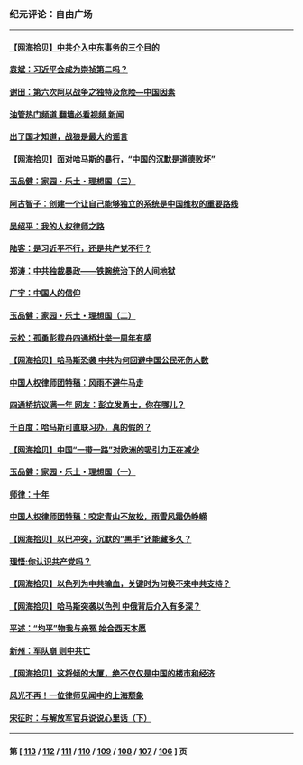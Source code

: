 ### 纪元评论：自由广场
---
#### [【网海拾贝】中共介入中东事务的三个目的](../../pages/nsc993/n14099317.md?10210330) 
#### [袁斌：习近平会成为崇祯第二吗？](../../pages/nsc993/n14098617.md?10210330) 
#### [谢田：第六次阿以战争之独特及危险—中国因素](../../pages/nsc993/n14098560.md?10210330) 
#### [油管热门频道 翻墙必看视频 新闻](ok?10210330)
#### [出了国才知道，战狼是最大的谣言](../../pages/nsc993/n14098283.md?10210330) 
#### [【网海拾贝】面对哈马斯的暴行，“中国的沉默是道德败坏”](../../pages/nsc993/n14097796.md?10210330) 
#### [玉品健：家园・乐土・理想国（三）](../../pages/nsc993/n14093720.md?10210330) 
#### [阿古智子：创建一个让自己能够独立的系统是中国维权的重要路线](../../pages/nsc993/n14096336.md?10210330) 
#### [吴绍平：我的人权律师之路](../../pages/nsc993/n14095662.md?10210330) 
#### [陆客：是习近平不行，还是共产党不行？](../../pages/nsc993/n14095886.md?10210330) 
#### [郑涛：中共独裁暴政——铁腕统治下的人间地狱](../../pages/nsc993/n14095872.md?10210330) 
#### [广宇：中国人的信仰](../../pages/nsc993/n14095640.md?10210330) 
#### [玉品健：家园・乐土・理想国（二）](../../pages/nsc993/n14095657.md?10210330) 
#### [云松：孤勇彭载舟四通桥壮举一周年有感](../../pages/nsc993/n14095635.md?10210330) 
#### [【网海拾贝】哈马斯恐袭 中共为何回避中国公民死伤人数](../../pages/nsc993/n14095560.md?10210330) 
#### [中国人权律师团特稿：风雨不避牛马走](../../pages/nsc993/n14094315.md?10210330) 
#### [四通桥抗议满一年 网友：彭立发勇士，你在哪儿？](../../pages/nsc993/n14095129.md?10210330) 
#### [千百度：哈马斯可直联习办，真的假的？](../../pages/nsc993/n14095077.md?10210330) 
#### [【网海拾贝】中国“一带一路”对欧洲的吸引力正在减少](../../pages/nsc993/n14094425.md?10210330) 
#### [玉品健：家园・乐土・理想国（一）](../../pages/nsc993/n14094330.md?10210330) 
#### [师律：十年](../../pages/nsc993/n14093708.md?10210330) 
#### [中国人权律师团特稿：咬定青山不放松，雨雪风霜仍峥嵘](../../pages/nsc993/n14093693.md?10210330) 
#### [【网海拾贝】以巴冲突，沉默的“黑手”还能藏多久？](../../pages/nsc993/n14093667.md?10210330) 
#### [理悟:你认识共产党吗？](../../pages/nsc993/n14094041.md?10210330) 
#### [【网海拾贝】以色列为中共输血，关键时为何换不来中共支持？](../../pages/nsc993/n14092758.md?10210330) 
#### [【网海拾贝】哈马斯突袭以色列 中俄背后介入有多深？](../../pages/nsc993/n14091956.md?10210330) 
#### [平述：“均平”物我与亲冤 始合西天本愿](../../pages/nsc993/n14091741.md?10210330) 
#### [新州：军队崩 则中共亡](../../pages/nsc993/n14091321.md?10210330) 
#### [【网海拾贝】这将倾的大厦，绝不仅仅是中国的楼市和经济](../../pages/nsc993/n14091299.md?10210330) 
#### [风光不再！一位律师见闻中的上海颓象](../../pages/nsc993/n14091280.md?10210330) 
#### [宋征时：与解放军官兵说说心里话（下）](../../pages/nsc993/n14090950.md?10210330) 

---
#### 第 [ [113](./113.md?10210330) / [112](./112.md?10210330) / [111](./111.md?10210330) / [110](./110.md?10210330) / [109](./109.md?10210330) / [108](./108.md?10210330) / [107](./107.md?10210330) / [106](./106.md?10210330) ] 页
